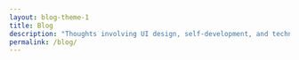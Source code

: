 ```yaml
---
layout: blog-theme-1
title: Blog
description: "Thoughts involving UI design, self-development, and technical tricks."
permalink: /blog/
---
```

